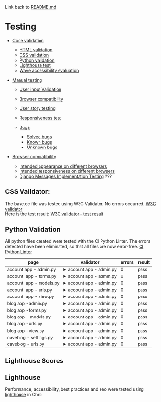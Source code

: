Link back to [README.md](/README.md)
  
# Testing

- [Code validation](#code-validation)
    - [HTML validation](#html-validation)
    - [CSS validation](#css-validation)
    - [Python validation](#python-validation)
    - [Lighthouse test](#lighthouse-test)
    - [Wave accessibility evaluation](#wave-accessibility-evaluation)
- [Manual testing](#manual-testing)
    - [User input Validation](#user-input-validation)
    - [Browser compatibility](#browser-compatibility)  
    - [User story testing](#user-story-testing)
    - [Responsiveness test](#responsiveness-test)
    
  - [Bugs](#bugs)
    - [Solved bugs](#solved-bugs)
    - [Known bugs](#known-bugs)
    - [Unknown bugs](#unknown-bugs)

- [Browser compatibility](#browser-compatibility)
   * [Intended appearance on different browsers](#intended-appearance-on-different-browsers)
   * [Intended responsiveness on different browsers](#intended-responsiveness-on-different-browsers)

   - [Django Messages Implementation Testing](#django-messages-implementation-testing)  ???




## CSS Validator:
The base.cc file was tested using W3C Validator. No errors occurred.
[W3C validator](https://validator.w3.org/) <br>
Here is the test result: [](https://validator.w3.org/)
[W3C validator - test result](docs/readme_images/css-validator/css-validation.png)



## Python Validation
All python files created were tested with the CI Python Linter. The errors detected have been eliminated, so that all files are now error-free.
[CI Python Linter](https://pep8ci.herokuapp.com/)

| page                     | validator                                                                                                                       | errors | result |
| ------------------------ | ------------------------------------------------------------------------------------------------------------------------------- | ------ | ------ |
| account app - admin.py   | <details><summary>account app - admin.py</summary><img src="./docs/readme_images/python-linter/accounts-admin.png"></details>   | 0      | pass   |
| account  app - forms.py  | <details><summary>account app - admin.py</summary><img src="./docs/readme_images/python-linter/accounts-forms2.png"></details>  | 0      | pass   |
| account  app - models.py | <details><summary>account app - admin.py</summary><img src="./docs/readme_images/python-linter/accounts-models2.png"></details> | 0      | pass   |
| account  app - urls.py   | <details><summary>account app - admin.py</summary><img src="./docs/readme_images/python-linter/accounts-urls2.png"></details>   | 0      | pass   |
| account  app - view.py   | <details><summary>account app - admin.py</summary><img src="./docs/readme_images/python-linter/accounts-views2.png"></details>  | 0      | pass   |
| blog app -admin.py       | <details><summary>account app - admin.py</summary><img src="./docs/readme_images/python-linter/blog-admin.png"></details>       | 0      | pass   |
| blog app -forms.py       | <details><summary>account app - admin.py</summary><img src="./docs/readme_images/python-linter/blog-forms2.png"></details>      | 0      | pass   |
| blog app - models.py     | <details><summary>account app - admin.py</summary><img src="./docs/readme_images/python-linter/blog-models2.png"></details>     | 0      | pass   |
| blog app -urls.py        | <details><summary>account app - admin.py</summary><img src="./docs/readme_images/python-linter/blog-urls2.png"></details>       | 0      | pass   |
| blog app -view.py        | <details><summary>account app - admin.py</summary><img src="./docs/readme_images/python-linter/blog-views2.png"></details>      | 0      | pass   |
| caveblog - settings.py   | <details><summary>account app - admin.py</summary><img src="./docs/readme_images/python-linter/settings2.png"></details>        | 0      | pass   |
| caveblog - urls.py       | <details><summary>account app - admin.py</summary><img src="./docs/readme_images/python-linter/urls.png"></details>             | 0      | pass   |

## Lighthouse Scores

## Lighthouse

Performance, accessibility, best practices and seo were tested using [lighthouse](https://developer.chrome.com/docs/lighthouse/overview/) in Chro